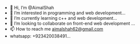 - 👋 Hi, I’m @AimalShah
- 👀 I’m interested in programming and web development...
- 🌱 I’m currently learning  c++ and web development...
- 💞️ I’m looking to collaborate on front-end web development ...
- 📫 How to reach me  aimalshah62@gmail.com
- whatsapp: +923420038491...

<!---
AimalShah/AimalShah is a ✨ special ✨ repository because its `README.md` (this file) appears on your GitHub profile.
You can click the Preview link to take a look at your changes.
--->
